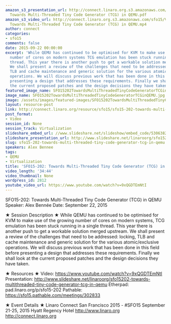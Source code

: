 ```yaml
---
amazon_s3_presentation_url: http://connect.linaro.org.s3.amazonaws.com/sfo15/Presentations/09-22-Tuesday/SFO15-202-
  Towards Multi-Threaded Tiny Code Generator (TCG) in QEMU.pdf
amazon_s3_video_url: http://connect.linaro.org.s3.amazonaws.com/sfo15/Videos/09-22-Tuesday/SFO15-202
  Towards Multi-Threaded Tiny Code Generator (TCG) in QEMU.mp4
author: connect
categories:
- sfo15
comments: false
date: 2015-09-22 00:00:00
excerpt: 'While QEMU has continued to be optimised for KVM to make use of the growing
  number of cores on modern systems TCG emulation has been stuck running in a single
  thread. This year there is another push to get a workable solution merged upstream.
  We shall present a review of the challenges that need to be addressed: locking,
  TLB and cache maintenance and generic solution for the various atomic/exclusive
  operations. We will discuss previous work that has been done in this field before
  presenting a design that addresses these requirements. Finally we shall look at
  the current proposed patches and the design decisions they have taken.'
featured_image_name: SFO15202TowardsMultiThreadedTinyCodeGeneratorTCGinQEMU.jpg
image_name: SFO15202TowardsMultiThreadedTinyCodeGeneratorTCGinQEMU.jpg
image: /assets/images/featured-images/SFO15202TowardsMultiThreadedTinyCodeGeneratorTCGinQEMU.jpg
layout: resource-post
link: http://connect.linaro.org/resource/sfo15/sfo15-202-towards-multi-threaded-tiny-code-generator-tcg-in-qemu/
post_format:
- Video
session_id: None
session_track: Virtualization
slideshare_embed_url: //www.slideshare.net/slideshow/embed_code/53063823
slideshare_presentation_url: http://www.slideshare.net/linaroorg/sfo15202-towards-multithreaded-tiny-code-generator-tcg-in-qemu
slug: sfo15-202-towards-multi-threaded-tiny-code-generator-tcg-in-qemu
speakers: Alex Bennee
tags:
- QEMU
- Virtualization
title: 'SFO15-202: Towards Multi-Threaded Tiny Code Generator (TCG) in QEMU'
video_length: '34:44'
video_thumbnail: None
wordpress_id: 2812
youtube_video_url: https://www.youtube.com/watch?v=9xQGDTEmNtI
---
```


SFO15-202: Towards Multi-Threaded Tiny Code Generator (TCG) in QEMU
Speaker:  Alex Bennée
Date: September 22, 2015

★ Session Description ★
While QEMU has continued to be optimised for KVM to make use of the growing number of cores on modern systems, TCG emulation has been stuck running in a single thread. This year there is another push to get a workable solution merged upstream. We shall present a review of the challenges that need to be addressed: locking, TLB and cache maintenance and generic solution for the various atomic/exclusive operations. We will discuss previous work that has been done in this field before presenting a design that addresses these requirements. Finally we shall look at the current proposed patches and the design decisions they have taken.

★ Resources ★
Video: https://www.youtube.com/watch?v=9xQGDTEmNtI
Presentation: http://www.slideshare.net/linaroorg/sfo15202-towards-multithreaded-tiny-code-generator-tcg-in-qemu
Etherpad: pad.linaro.org/p/sfo15-202
Pathable: https://sfo15.pathable.com/meetings/302833


★ Event Details ★
Linaro Connect San Francisco 2015 - #SFO15
September 21-25, 2015
Hyatt Regency Hotel
http://www.linaro.org
http://connect.linaro.org
